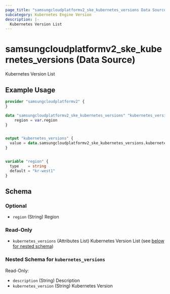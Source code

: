 ```yaml
---
page_title: "samsungcloudplatformv2_ske_kubernetes_versions Data Source - samsungcloudplatformv2"
subcategory: Kubernetes Engine Version
description: |-
  Kubernetes Version List
---
```


# samsungcloudplatformv2_ske_kubernetes_versions (Data Source)

Kubernetes Version List

## Example Usage

```terraform
provider "samsungcloudplatformv2" {
}

data "samsungcloudplatformv2_ske_kubernetes_versions" "kubernetes_versions" {
    region = var.region
}


output "kubernetes_versions" {
  value = data.samsungcloudplatformv2_ske_kubernetes_versions.kubernetes_versions
}


variable "region" {
  type    = string
  default = "kr-west1"
}
```

<!-- schema generated by tfplugindocs -->
## Schema

### Optional

- `region` (String) Region

### Read-Only

- `kubernetes_versions` (Attributes List) Kubernetes Version List (see [below for nested schema](#nestedatt--kubernetes_versions))

<a id="nestedatt--kubernetes_versions"></a>
### Nested Schema for `kubernetes_versions`

Read-Only:

- `description` (String) Description
- `kubernetes_version` (String) Kubernetes Version